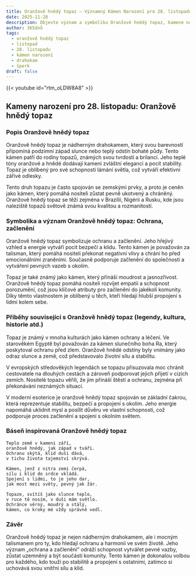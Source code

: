 ```yaml
---
title: Oranžově hnědý topaz – Významný Kámen Narození pro 28. listopadu
date: 2025-11-28
description: Objevte význam a symboliku Oranžově hnědý topaz, kamene narození pro 28. listopadu, který symbolizuje Ochrana, začlenění. Přečtěte si legendy a inspirující příběhy.
author: 365dnů
tags:
  - oranžově hnědý topaz
  - listopad
  - 28. listopadu
  - kámen narození
  - drahokam
  - šperk
draft: false
---
```


{{< youtube id="rtm_oLDW8A8" >}}

## Kameny narození pro 28. listopadu: Oranžově hnědý topaz

### Popis Oranžově hnědý topaz

Oranžově hnědý topaz je nádherným drahokamem, který svou barevností připomíná podzimní západ slunce nebo teplý odstín bohaté půdy. Tento kámen patří do rodiny topazů, známých svou tvrdostí a brilancí. Jeho teplé tóny oranžové a hnědé dodávají kameni zvláštní eleganci a pocit stability. Topaz je oblíbený pro své schopnosti lámání světla, což vytváří efektivní zářivé odlesky.

Tento druh topazu je často spojován se zemskými prvky, a proto je ceněn jako kámen, který pomáhá nositeli zůstat pevně ukotvený a chráněný. Oranžově hnědý topaz se těží zejména v Brazílii, Nigérii a Rusku, kde jsou naleziště topazů světově známá svou kvalitou a rozmanitostí.

### Symbolika a význam Oranžově hnědý topaz: Ochrana, začlenění

Oranžově hnědý topaz symbolizuje ochranu a začlenění. Jeho hřejivý vzhled a energie vytváří pocit bezpečí a klidu. Tento kámen je považován za talisman, který pomáhá nositeli překonat negativní vlivy a chrání ho před emocionálními zraněními. Současně podporuje začlenění do společnosti a vytváření pevných vazeb s okolím.

Topaz je také známý jako kámen, který přináší moudrost a jasnozřivost. Oranžově hnědý topaz pomáhá nositeli rozvíjet empatii a schopnost porozumění, což jsou klíčové atributy pro začlenění do jakékoli komunity. Díky těmto vlastnostem je oblíbený u těch, kteří hledají hlubší propojení s lidmi kolem sebe.

### Příběhy související s Oranžově hnědý topaz (legendy, kultura, historie atd.)

Topaz je známý v mnoha kulturách jako kámen ochrany a léčení. Ve starověkém Egyptě byl považován za kámen slunečního boha Ra, který poskytoval ochranu před zlem. Oranžově hnědé odstíny byly vnímány jako odraz slunce a země, což představovalo životní sílu a stabilitu.

V evropských středověkých legendách se topazu přisuzovala moc chránit cestovatele na dlouhých cestách a zároveň podporovat jejich přijetí v cizích zemích. Nositelé topazu věřili, že jim přináší štěstí a ochranu, zejména při překonávání neznámých situací.

V moderní esoterice je oranžově hnědý topaz spojován se základní čakrou, která reprezentuje stabilitu, bezpečí a propojení s okolím. Jeho energie napomáhá uklidnit mysl a posílit důvěru ve vlastní schopnosti, což podporuje proces začlenění a spojení s okolním světem.

### Báseň inspirovaná Oranžově hnědý topaz

```
Teplo země v kameni září,  
oranžově hnědý, jak západ v tváři.  
Ochranu skýtá, klid duši dává,  
v tichu života tajemství skrývá.

Kámen, jenž z nitra zemi čerpá,  
sílu i klid do srdce vkládá.  
Spojení s lidmi, to je jeho dar,  
jak most mezi světy, pevný jak žár.

Topaze, svítíš jako slunce teplo,  
v ruce tě nosím, v duši mám světlo.  
Ochránce věrný, moudrý a stálý,  
kámen, co kroky mé vždy správně vedl.
```

### Závěr

Oranžově hnědý topaz je nejen nádherným drahokamem, ale i mocným talismanem pro ty, kdo hledají ochranu a harmonii ve svém životě. Jeho význam „ochrana a začlenění“ odráží schopnost vytvářet pevné vazby, zůstat uzemněný a být součástí komunity. Tento kámen je dokonalou volbou pro každého, kdo touží po stabilitě a propojení s ostatními, zatímco si uchovává svou vnitřní sílu a klid.